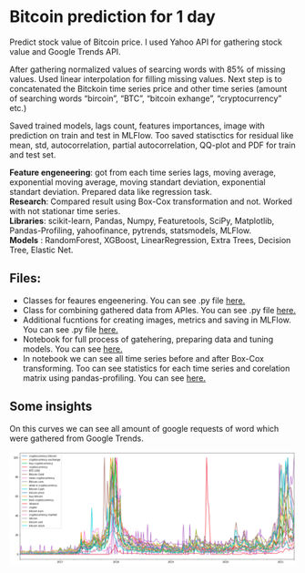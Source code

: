 # Bitcoin prediction for 1 day
Predict stock value of Bitcoin price. I used Yahoo API for gathering stock value and Google Trends API.

After gathering normalized values of searcing words with 85% of missing values. Used linear interpolation for filling missing values. Next step is to concatenated the Bitckoin time series price and other time series (amount of searching words “bircoin”, “BTC”, “bitcoin exhange”, “cryptocurrency” etc.)

Saved trained models, lags count, features importances, image with prediction on train and test in MLFlow. Too saved statisctics for residual like mean, std, autocorrelation, partial autocorrelation, QQ-plot and PDF for train and test set.

**Feature engeneering**: got from each time series lags, moving average, exponential moving average, moving standart deviation, exponential standart deviation. Prepared data like regression task. <br>
**Research**: Compared result using Box-Cox transformation and not. Worked with not stationar time series.<br>
**Libraries**: scikit-learn, Pandas, Numpy, Featuretools, SciPy, Matplotlib, Pandas-Profiling, yahoofinance, pytrends, statsmodels, MLFlow.<br>
**Models** : RandomForest, XGBoost, LinearRegression, Extra Trees, Decision Tree, Elastic Net.<br>


## Files:
- Classes for feaures engeenering. You can see .py file [here.](https://github.com/bateikoEd/dipl_program/blob/main/bitcoin%20predicton/feature_engeeniring.py)
- Class for combining gathered data from APIes. You can see .py file [here.](https://github.com/bateikoEd/dipl_program/blob/main/bitcoin%20predicton/pipeline_gatehering.py)
- Additional fucntions for creating images, metrics and saving in MLFlow. You can see .py file [here.](https://github.com/bateikoEd/dipl_program/blob/main/bitcoin%20predicton/functions.py)
- Notebook for full process of gatehering, preparing data and tuning models. You can see [here.](https://nbviewer.jupyter.org/github/bateikoEd/dipl_program/blob/main/bitcoin%20predicton/data_gathering_preparation.ipynb)
- In notebook we can see all time series before and after Box-Cox transforming. Too can see statistics for each time series and corelation matrix using pandas-profiling. You can see [here.](https://nbviewer.jupyter.org/github/bateikoEd/dipl_program/blob/main/bitcoin%20predicton/template_data.ipynb)


## Some insights
On this curves we can see all amount of google requests of word which were gathered from Google Trends.

<img src="../images/2021-05-07_22-00.png" data-canonical-src="../images/2021-05-07_22-00.png" width="900"/>
